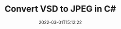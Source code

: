 ---
############################# Static ############################
layout: "auto-gen-conversion"
date: 2022-03-01T15:12:22
draft: false
otherformats: doc docm docx dot dotm dotx epub md odt ott pdf rtf tex txt vdx vsdm vsdx vssm vssx vstm vstx vsx vtx xps
breadcrumb: VSD to JPEG in C#

############################# Head ############################
head_title: "VSD to JPEG Converter in C#"
head_description: "Convert VSD to JPEG in .NET using a few lines of code. Use the GroupDocs Document Conversion API to convert over 160 file formats."

############################# Header ############################
title: "Convert VSD to JPEG in C#"
description: "VSD to JPEG conversion with a few lines of .NET code"
bg_image: "https://cms.admin.containerize.com/templates/aspose/App_Themes/V3/images/bg/header1.png"
bg_overlay: false
button:
    enable: true

############################# SubMenu ############################
submenu:
    enable: true

    left:
        img_alt: "GroupDocs.Conversion for .NET"
        image: "https://cms.admin.containerize.com/templates/groupdocs/images/product-logos/90x90-noborder/groupdocs-conversion-net.png"
        product: "GroupDocs.Conversion"
        platform: ".NET"

    

############################# About ############################
about:
    enable: true
    title: "About GroupDocs.Conversion для .NET API"
    content: |
        [GroupDocs.Conversion for .NET](https://products.groupdocs.com/conversion/net/) can be used to convert Microsoft Word, Excel, PowerPoint, PDF, Visio and other formats. GroupDocs.Conversion is a standalone API that is suitable for back-end and internal systems where high performance is required. It does not depend on any software such as Microsoft or Open Office.
    

overview:
    enable: true
    content: |
        Convert your VSD files to JPEG in .NET easily. You can use just a couple of C# code lines in any platform of your choice like - Windows, Linux, macOS.
        You can try VSD to JPEG conversion for free and evaluate conversion results quality.
        Along with simple file conversion scenarios you can try more advanced options for loading source VSD file and for saving output JPEG result. 
        
        For example, for the source VSD file you may use the following load options:

        * auto-detect file format;
        * specify password for protected files (if file format supports it);
        * replace missing fonts to preserve document appearance.
        
        There are also advanced convert options for the JPEG file:

        * convert specific document page or page range;
        * add a watermark to the converted JPEG file.

        Once conversion is completed you can save your JPEG file to the local file path or any third-party storage like FTP, Amazon S3, Google Drive, Dropbox etc.
        Please note - to convert VSD to JPEG there is no need for any additional software installed - like MS Office, Open Office, Adobe Acrobat Reader etc. 


############################# Steps ############################
steps:
    enable: true
    title_left: "Steps to convert VSD to JPEG in C#"
    content_left: |
        [GroupDocs.Conversion](https://products.groupdocs.com/conversion/net/) makes it easy for developers to convert a VSD file to JPEG with a few lines of code.

        * Create an instance of the Converter class and provide the file VSD with the full path
        * Create and set ConvertOptions for JPEG type.
        * Call the Converter.Convert method and pass the full path and format (JPEG) as a parameter
        
    title_right: "System Requirements"
    content_right: |
        Basic conversion with GroupDocs.Conversion for .NET can be done in just a few simple steps. Our APIs are supported on all major platforms and operating systems. Before executing the code below, make sure you have the following prerequisites installed on your system.

        * Operating systems: Microsoft Windows, Linux, MacOS
        * Development environments: Microsoft Visual Studio, Xamarin, MonoDevelop
        * Frameworks: .NET Framework, .NET Standard, .NET Core, Mono
        * Get the latest GroupDocs.Conversion for .NET from [Nuget](https://www.nuget.org/packages/groupdocs.conversion)
        
    code: |
        ```cs
        // Load VSD file
        var converter = new GroupDocs.Conversion.Converter("template.vsd");
        // Set conversion parameters for JPEG format
        var convertOptions = converter.GetPossibleConversions()["jpeg"].ConvertOptions;
        // Convert to JPEG format
        converter.Convert("output.jpeg", convertOptions);        
        ```
        
demos:
    enable: true
    title: "VSD to JPEG Live Demo"
    content: |
       Convert VSD to JPEG now by visiting the [GroupDocs.Conversion App](https://products.groupdocs.app/conversion/family) website. Online demo has the following advantages
          

more_formats:
    enable: true
    title: "Other supported transformations VSD"
    content: "You can also convert VSD to many other file formats. Please see the list below."
       
       
back_to_top:
    enable: true
---